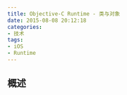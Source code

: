 ```yaml
---
title: Objective-C Runtime - 类与对象
date: 2015-08-08 20:12:18
categories:
- 技术
tags:
- iOS
- Runtime
---
```


## 概述



